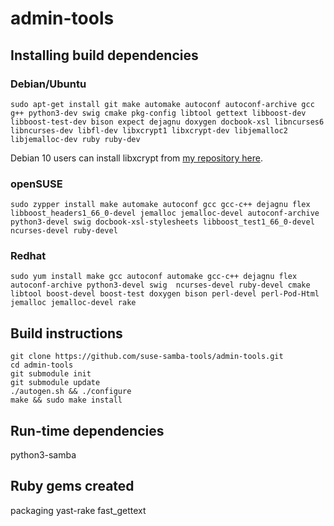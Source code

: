 # admin-tools

## Installing build dependencies

### Debian/Ubuntu
```shell
sudo apt-get install git make automake autoconf autoconf-archive gcc g++ python3-dev swig cmake pkg-config libtool gettext libboost-dev libboost-test-dev bison expect dejagnu doxygen docbook-xsl libncurses6 libncurses-dev libfl-dev libxcrypt1 libxcrypt-dev libjemalloc2 libjemalloc-dev ruby ruby-dev
```

Debian 10 users can install libxcrypt from [my repository here](https://download.opensuse.org/repositories/home:/dmulder:/buster/Debian_10/).

### openSUSE
```shell
sudo zypper install make automake autoconf gcc gcc-c++ dejagnu flex libboost_headers1_66_0-devel jemalloc jemalloc-devel autoconf-archive python3-devel swig docbook-xsl-stylesheets libboost_test1_66_0-devel ncurses-devel ruby-devel
```

### Redhat
```shell
sudo yum install make gcc autoconf automake gcc-c++ dejagnu flex autoconf-archive python3-devel swig  ncurses-devel ruby-devel cmake libtool boost-devel boost-test doxygen bison perl-devel perl-Pod-Html jemalloc jemalloc-devel rake
```

## Build instructions

```shell
git clone https://github.com/suse-samba-tools/admin-tools.git
cd admin-tools
git submodule init
git submodule update
./autogen.sh && ./configure
make && sudo make install
```

## Run-time dependencies
python3-samba

## Ruby gems created
packaging yast-rake fast_gettext
